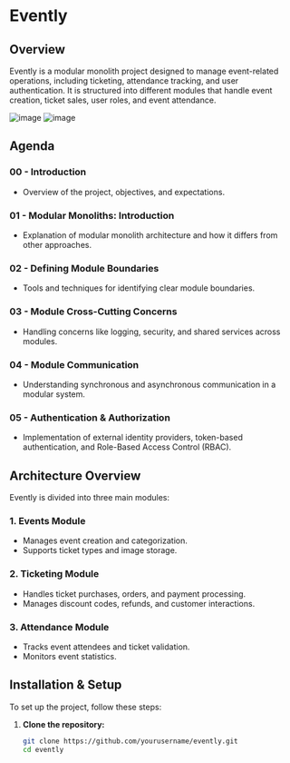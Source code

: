 # Evently

## Overview
Evently is a modular monolith project designed to manage event-related operations, including ticketing, attendance tracking, and user authentication. It is structured into different modules that handle event creation, ticket sales, user roles, and event attendance.

![image](https://github.com/user-attachments/assets/f533af85-8c54-4215-b310-8d1946a1f096)
![image](https://github.com/user-attachments/assets/9c71f9d6-937d-40f1-b11a-4558f7bcdc7d)


## Agenda

### 00 - Introduction
- Overview of the project, objectives, and expectations.

### 01 - Modular Monoliths: Introduction
- Explanation of modular monolith architecture and how it differs from other approaches.

### 02 - Defining Module Boundaries
- Tools and techniques for identifying clear module boundaries.

### 03 - Module Cross-Cutting Concerns
- Handling concerns like logging, security, and shared services across modules.

### 04 - Module Communication
- Understanding synchronous and asynchronous communication in a modular system.

### 05 - Authentication & Authorization
- Implementation of external identity providers, token-based authentication, and Role-Based Access Control (RBAC).

## Architecture Overview
Evently is divided into three main modules:

### 1. **Events Module**
   - Manages event creation and categorization.
   - Supports ticket types and image storage.

### 2. **Ticketing Module**
   - Handles ticket purchases, orders, and payment processing.
   - Manages discount codes, refunds, and customer interactions.

### 3. **Attendance Module**
   - Tracks event attendees and ticket validation.
   - Monitors event statistics.

## Installation & Setup
To set up the project, follow these steps:

1. **Clone the repository:**
   ```bash
   git clone https://github.com/yourusername/evently.git
   cd evently
